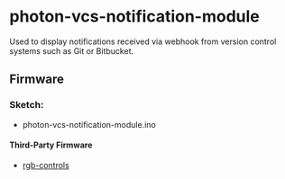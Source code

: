 # photon-vcs-notification-module

Used to display notifications received via webhook from version control systems such as Git or Bitbucket.

## Firmware
### Sketch:
* photon-vcs-notification-module.ino

#### Third-Party Firmware
* [rgb-controls](https://github.com/michael-gillett/rgb-controls-particle)
